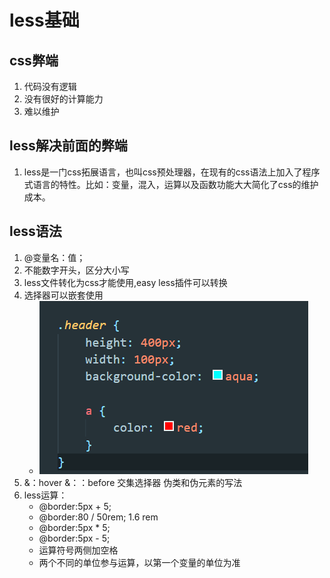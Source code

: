 # less基础
## css弊端
1. 代码没有逻辑
2. 没有很好的计算能力
3. 难以维护
## less解决前面的弊端
1. less是一门css拓展语言，也叫css预处理器，在现有的css语法上加入了程序式语言的特性。比如：变量，混入，运算以及函数功能大大简化了css的维护成本。
## less语法
1. @变量名：值；
2. 不能数字开头，区分大小写
3. less文件转化为css才能使用,easy less插件可以转换
4. 选择器可以嵌套使用
   - ![](2022-04-15-15-11-00.png)
5. &：hover   &：：before 交集选择器 伪类和伪元素的写法
6. less运算：
   - @border:5px + 5;
   - @border:80 / 50rem;  1.6 rem
   - @border:5px * 5;
   - @border:5px - 5;
   - 运算符号两侧加空格
   - 两个不同的单位参与运算，以第一个变量的单位为准

  